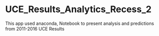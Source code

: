 # UCE_Results_Analytics_Recess_2
This app used anaconda, Notebook to present analysis and predictions from 2011-2016 UCE Results
